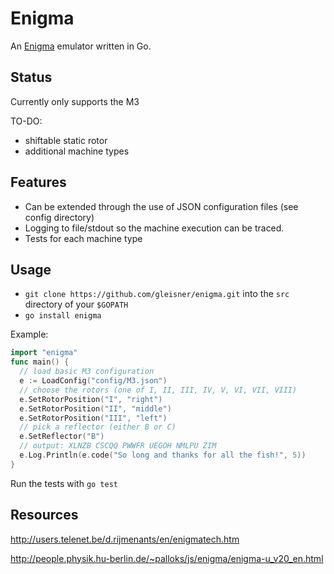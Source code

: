 # Enigma
An [Enigma](https://en.wikipedia.org/wiki/Enigma_machine) emulator written in Go.
## Status
Currently only supports the M3

TO-DO:
- shiftable static rotor
- additional machine types

## Features
- Can be extended through the use of JSON configuration files (see config directory)
- Logging to file/stdout so the machine execution can be traced.
- Tests for each machine type 

## Usage
- `git clone https://github.com/gleisner/enigma.git` into the `src` directory of your `$GOPATH` 
-  `go install enigma`

Example:
```go
import "enigma"
func main() {
  // load basic M3 configuration
  e := LoadConfig("config/M3.json")
  // choose the rotors (one of I, II, III, IV, V, VI, VII, VIII)
  e.SetRotorPosition("I", "right")                                                
  e.SetRotorPosition("II", "middle")                                              
  e.SetRotorPosition("III", "left")                                               
  // pick a reflector (either B or C)
  e.SetReflector("B")
  // output: XLNZB CSCQQ PWWFR UEGOH NMLPU ZIM
  e.Log.Println(e.code("So long and thanks for all the fish!", 5)) 
}
```
Run the tests with `go test`
## Resources
http://users.telenet.be/d.rijmenants/en/enigmatech.htm

http://people.physik.hu-berlin.de/~palloks/js/enigma/enigma-u_v20_en.html

